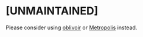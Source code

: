 # \[UNMAINTAINED\] #

Please consider using [oblivoir](https://www.ctan.org/pkg/kotex-oblivoir) or [Metropolis](https://github.com/matze/mtheme) instead.
